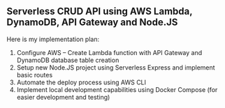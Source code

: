 ## Serverless CRUD API using AWS Lambda, DynamoDB, API Gateway and Node.JS

Here is my implementation plan:

1) Configure AWS – Create Lambda function with API Gateway and DynamoDB database table creation
2) Setup new Node.JS project using Serverless Express and implement basic routes
3) Automate the deploy process using AWS CLI
4) Implement local development capabilities using Docker Compose (for easier development and testing)
